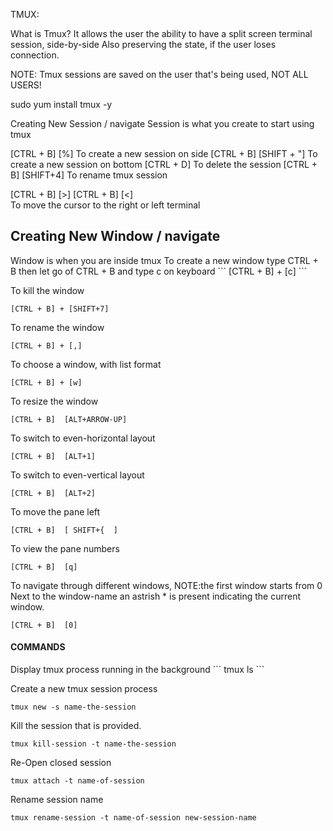 TMUX:


What is Tmux? 
It allows the user the ability to have a split screen terminal session, side-by-side
Also preserving the state, if the user loses connection.

NOTE: Tmux sessions are saved on the user that's being used, NOT ALL USERS!


sudo yum install tmux -y

Creating New Session / navigate 
Session is what you create to start using tmux

[CTRL + B] [%]
To create a new session on side
[CTRL + B]  [SHIFT + "]
To create a new session on bottom 
[CTRL + D] 
To delete the session
[CTRL + B]  [SHIFT+4]
To rename tmux session

[CTRL + B]  [>] 	[CTRL + B]  [<]  
To move the cursor to the right or left terminal 




<h2> Creating New Window / navigate </h2>
Window is when you are inside tmux 
To create a new window type CTRL + B then let go of CTRL + B and type c on keyboard
```
[CTRL + B] + [c]
```

To kill the window
```
[CTRL + B] + [SHIFT+7]
```
To rename the window
```
[CTRL + B] + [,]
```

To choose a window, with list format
```
[CTRL + B] + [w]
```


To resize the window 
```
[CTRL + B]  [ALT+ARROW-UP]
```

To switch to even-horizontal layout 
```
[CTRL + B]  [ALT+1]
```

To switch to even-vertical layout 
```
[CTRL + B]  [ALT+2]
```

To move the pane left 
```
[CTRL + B]  [ SHIFT+{  ]
```


To view the pane numbers
```
[CTRL + B]  [q]
```


To navigate through different windows, 
NOTE:the first window starts from 0
Next to the window-name an astrish * is present indicating the current window.
```
[CTRL + B]  [0]
```



<h4> COMMANDS </h4>
Display tmux process running in the background
```
tmux ls
```

Create a new tmux session process
```
tmux new -s name-the-session
```

Kill the session that is provided.
```
tmux kill-session -t name-the-session
```

Re-Open closed session 
```
tmux attach -t name-of-session
```

Rename session name
```
tmux rename-session -t name-of-session new-session-name
```






